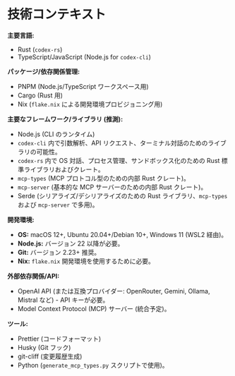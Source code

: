 # 技術コンテキスト

**主要言語:**

- Rust (`codex-rs`)
- TypeScript/JavaScript (Node.js for `codex-cli`)

**パッケージ/依存関係管理:**

- PNPM (Node.js/TypeScript ワークスペース用)
- Cargo (Rust 用)
- Nix (`flake.nix` による開発環境プロビジョニング用)

**主要なフレームワーク/ライブラリ (推測):**

- Node.js (CLI のランタイム)
- `codex-cli` 内で引数解析、API リクエスト、ターミナル対話のためのライブラリの可能性。
- `codex-rs` 内で OS 対話、プロセス管理、サンドボックス化のための Rust 標準ライブラリおよびクレート。
- `mcp-types` (MCP プロトコル型のための内部 Rust クレート)。
- `mcp-server` (基本的な MCP サーバーのための内部 Rust クレート)。
- Serde (シリアライズ/デシリアライズのための Rust ライブラリ、`mcp-types` および `mcp-server` で多用)。

**開発環境:**

- **OS:** macOS 12+, Ubuntu 20.04+/Debian 10+, Windows 11 (WSL2 経由)。
- **Node.js:** バージョン 22 以降が必要。
- **Git:** バージョン 2.23+ 推奨。
- **Nix:** `flake.nix` 開発環境を使用するために必要。

**外部依存関係/API:**

- OpenAI API (または互換プロバイダー: OpenRouter, Gemini, Ollama, Mistral など) - API キーが必要。
- Model Context Protocol (MCP) サーバー (統合予定)。

**ツール:**

- Prettier (コードフォーマット)
- Husky (Git フック)
- git-cliff (変更履歴生成)
- Python (`generate_mcp_types.py` スクリプトで使用)。

